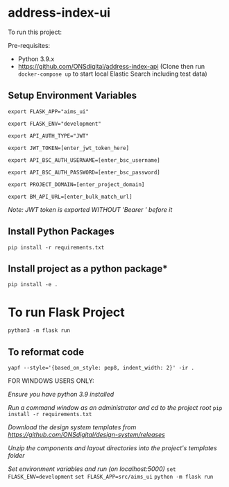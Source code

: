 # address-index-ui

To run this project:

Pre-requisites:
* Python 3.9.x
* https://github.com/ONSdigital/address-index-api
(Clone then run `docker-compose up` to start local Elastic Search including test data)


## Setup Environment Variables

`export FLASK_APP="aims_ui"`

`export FLASK_ENV="development"`

`export API_AUTH_TYPE="JWT"`

`export JWT_TOKEN=[enter_jwt_token_here]`

`export API_BSC_AUTH_USERNAME=[enter_bsc_username]`

`export API_BSC_AUTH_PASSWORD=[enter_bsc_password]`

`export PROJECT_DOMAIN=[enter_project_domain]`

`export BM_API_URL=[enter_bulk_match_url]`

*Note: JWT token is exported WITHOUT 'Bearer ' before it*

## Install Python Packages

`pip install -r requirements.txt`

## Install project as a python package*

`pip install -e .`

# To run Flask Project

`python3 -m flask run`

## To reformat code

`yapf --style='{based_on_style: pep8, indent_width: 2}' -ir .`

FOR WINDOWS USERS ONLY:

*Ensure you have python 3.9 installed*

*Run a command window as an administrator and cd to the project root*
`pip install -r requirements.txt`

*Download the design system templates from https://github.com/ONSdigital/design-system/releases*

*Unzip the components and layout directories into the project's templates folder*

*Set environment variables and run (on localhost:5000)*
`set FLASK_ENV=development`
`set FLASK_APP=src/aims_ui`
`python -m flask run`

